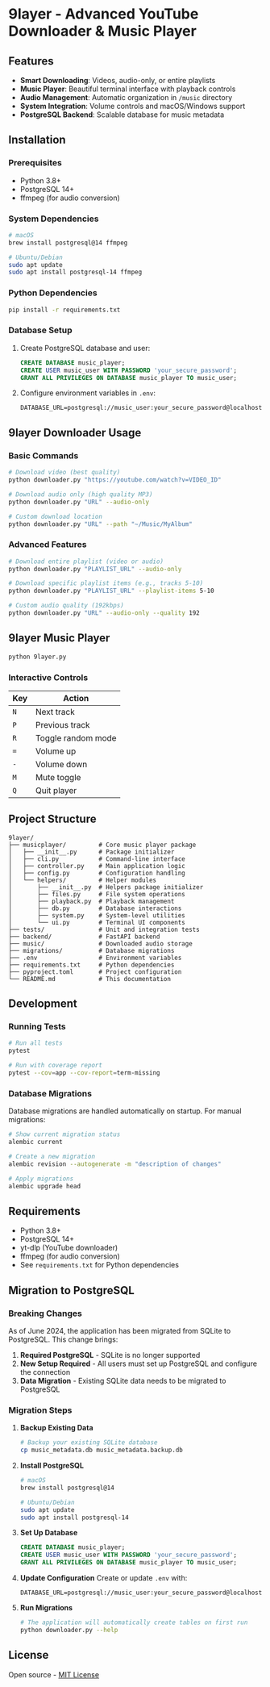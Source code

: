 # 9layer - Advanced YouTube Downloader & Music Player

## Features
- **Smart Downloading**: Videos, audio-only, or entire playlists
- **Music Player**: Beautiful terminal interface with playback controls
- **Audio Management**: Automatic organization in `/music` directory
- **System Integration**: Volume controls and macOS/Windows support
- **PostgreSQL Backend**: Scalable database for music metadata

## Installation

### Prerequisites
- Python 3.8+
- PostgreSQL 14+
- ffmpeg (for audio conversion)

### System Dependencies
```bash
# macOS
brew install postgresql@14 ffmpeg

# Ubuntu/Debian
sudo apt update
sudo apt install postgresql-14 ffmpeg
```

### Python Dependencies
```bash
pip install -r requirements.txt
```

### Database Setup
1. Create PostgreSQL database and user:
   ```sql
   CREATE DATABASE music_player;
   CREATE USER music_user WITH PASSWORD 'your_secure_password';
   GRANT ALL PRIVILEGES ON DATABASE music_player TO music_user;
   ```

2. Configure environment variables in `.env`:
   ```
   DATABASE_URL=postgresql://music_user:your_secure_password@localhost:5432/music_player
   ```

## 9layer Downloader Usage

### Basic Commands
```bash
# Download video (best quality)
python downloader.py "https://youtube.com/watch?v=VIDEO_ID"

# Download audio only (high quality MP3)
python downloader.py "URL" --audio-only

# Custom download location
python downloader.py "URL" --path "~/Music/MyAlbum"
```

### Advanced Features
```bash
# Download entire playlist (video or audio)
python downloader.py "PLAYLIST_URL" --audio-only

# Download specific playlist items (e.g., tracks 5-10)
python downloader.py "PLAYLIST_URL" --playlist-items 5-10

# Custom audio quality (192kbps)
python downloader.py "URL" --audio-only --quality 192
```

## 9layer Music Player
```bash
python 9layer.py
```

### Interactive Controls
| Key | Action |
|-----|--------|
| `N` | Next track |
| `P` | Previous track |
| `R` | Toggle random mode |
| `=` | Volume up |
| `-` | Volume down |
| `M` | Mute toggle |
| `Q` | Quit player |

## Project Structure
```
9layer/
├── musicplayer/         # Core music player package
│   ├── __init__.py      # Package initializer
│   ├── cli.py           # Command-line interface
│   ├── controller.py    # Main application logic
│   ├── config.py        # Configuration handling
│   └── helpers/         # Helper modules
│       ├── __init__.py  # Helpers package initializer
│       ├── files.py     # File system operations
│       ├── playback.py  # Playback management
│       ├── db.py        # Database interactions
│       ├── system.py    # System-level utilities
│       └── ui.py        # Terminal UI components
├── tests/               # Unit and integration tests
├── backend/             # FastAPI backend
├── music/               # Downloaded audio storage
├── migrations/          # Database migrations
├── .env                 # Environment variables
├── requirements.txt     # Python dependencies
├── pyproject.toml       # Project configuration
└── README.md            # This documentation
```

## Development

### Running Tests
```bash
# Run all tests
pytest

# Run with coverage report
pytest --cov=app --cov-report=term-missing
```

### Database Migrations
Database migrations are handled automatically on startup. For manual migrations:

```bash
# Show current migration status
alembic current

# Create a new migration
alembic revision --autogenerate -m "description of changes"

# Apply migrations
alembic upgrade head
```

## Requirements
- Python 3.8+
- PostgreSQL 14+
- yt-dlp (YouTube downloader)
- ffmpeg (for audio conversion)
- See `requirements.txt` for Python dependencies

## Migration to PostgreSQL

### Breaking Changes

As of June 2024, the application has been migrated from SQLite to PostgreSQL. This change brings:

1. **Required PostgreSQL** - SQLite is no longer supported
2. **New Setup Required** - All users must set up PostgreSQL and configure the connection
3. **Data Migration** - Existing SQLite data needs to be migrated to PostgreSQL

### Migration Steps

1. **Backup Existing Data**
   ```bash
   # Backup your existing SQLite database
   cp music_metadata.db music_metadata.backup.db
   ```

2. **Install PostgreSQL**
   ```bash
   # macOS
   brew install postgresql@14
   
   # Ubuntu/Debian
   sudo apt update
   sudo apt install postgresql-14
   ```

3. **Set Up Database**
   ```sql
   CREATE DATABASE music_player;
   CREATE USER music_user WITH PASSWORD 'your_secure_password';
   GRANT ALL PRIVILEGES ON DATABASE music_player TO music_user;
   ```

4. **Update Configuration**
   Create or update `.env` with:
   ```
   DATABASE_URL=postgresql://music_user:your_secure_password@localhost:5432/music_player
   ```

5. **Run Migrations**
   ```bash
   # The application will automatically create tables on first run
   python downloader.py --help
   ```

## License
Open source - [MIT License](LICENSE)
